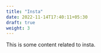 ```yaml
---
title: "Insta"
date: 2022-11-14T17:40:11+05:30
draft: true
weight: 3
---
```


This is some content related to insta.